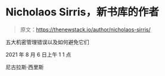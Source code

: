 # Nicholaos Sirris，新书库的作者

> 原文：<https://thenewstack.io/author/nicholaos-sirris/>

五大机密管理错误以及如何避免它们

2021 年 8 月 6 日上午 1 1 点

尼古拉斯·西里斯